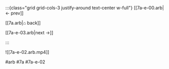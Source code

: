:::{class="grid grid-cols-3 justify-around text-center w-full"}
[[7a-e-00.arb|← prev]]

[[7a.arb|⌂ back]]

[[7a-e-03.arb|next →]]

:::

![[7a-e-02.arb.mp4]]

#arb #7a #7a-e-02

